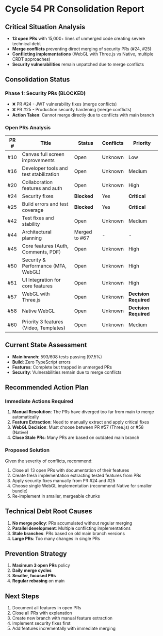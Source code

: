 # Cycle 54 PR Consolidation Report

## Critical Situation Analysis
- **13 open PRs** with 15,000+ lines of unmerged code creating severe technical debt
- **Merge conflicts** preventing direct merging of security PRs (#24, #25)
- **Conflicting implementations** (WebGL with Three.js vs Native, multiple CRDT approaches)
- **Security vulnerabilities** remain unpatched due to merge conflicts

## Consolidation Status

### Phase 1: Security PRs (BLOCKED)
- ❌ PR #24 - JWT vulnerability fixes (merge conflicts)
- ❌ PR #25 - Production security hardening (merge conflicts)
- **Action Taken**: Cannot merge directly due to conflicts with main branch

### Open PRs Analysis
| PR # | Title | Status | Conflicts | Priority |
|------|-------|--------|-----------|----------|
| #10 | Canvas full screen improvements | Open | Unknown | Low |
| #16 | Developer tools and test stabilization | Open | Unknown | Medium |
| #20 | Collaboration features and auth | Open | Unknown | High |
| #24 | Security fixes | **Blocked** | Yes | **Critical** |
| #25 | Build errors and test coverage | **Blocked** | Yes | **Critical** |
| #42 | Test fixes and stability | Open | Unknown | Medium |
| #44 | Architectural planning | Merged to #67 | - | - |
| #45 | Core features (Auth, Comments, PDF) | Open | Unknown | High |
| #50 | Security & Performance (MFA, WebGL) | Open | Unknown | High |
| #51 | UI Integration for core features | Open | Unknown | High |
| #57 | WebGL with Three.js | Open | Unknown | **Decision Required** |
| #58 | Native WebGL | Open | Unknown | **Decision Required** |
| #60 | Priority 3 features (Video, Templates) | Open | Unknown | Medium |

## Current State Assessment
- **Main branch**: 593/608 tests passing (97.5%)
- **Build**: Zero TypeScript errors
- **Features**: Complete but trapped in unmerged PRs
- **Security**: Vulnerabilities remain due to merge conflicts

## Recommended Action Plan

### Immediate Actions Required
1. **Manual Resolution**: The PRs have diverged too far from main to merge automatically
2. **Feature Extraction**: Need to manually extract and apply critical fixes
3. **WebGL Decision**: Must choose between PR #57 (Three.js) or #58 (Native)
4. **Close Stale PRs**: Many PRs are based on outdated main branch

### Proposed Solution
Given the severity of conflicts, recommend:
1. Close all 13 open PRs with documentation of their features
2. Create fresh implementation extracting tested features from PRs
3. Apply security fixes manually from PR #24 and #25
4. Choose single WebGL implementation (recommend Native for smaller bundle)
5. Re-implement in smaller, mergeable chunks

## Technical Debt Root Causes
1. **No merge policy**: PRs accumulated without regular merging
2. **Parallel development**: Multiple conflicting implementations
3. **Stale branches**: PRs based on old main branch versions
4. **Large PRs**: Too many changes in single PRs

## Prevention Strategy
1. **Maximum 3 open PRs** policy
2. **Daily merge cycles**
3. **Smaller, focused PRs**
4. **Regular rebasing** on main

## Next Steps
1. Document all features in open PRs
2. Close all PRs with explanation
3. Create new branch with manual feature extraction
4. Implement security fixes first
5. Add features incrementally with immediate merging

<!-- FEATURES_STATUS: PARTIAL_COMPLETE -->